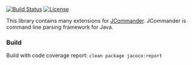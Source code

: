 [![Build Status](https://travis-ci.org/valery1707/jcommander-ext.svg)](https://travis-ci.org/valery1707/jcommander-ext)
[![License](https://img.shields.io/github/license/valery1707/jcommander-ext.svg)](http://opensource.org/licenses/MIT)

This library contains many extensions for [JCommander](https://github.com/cbeust/jcommander).
JCommander is command line parsing framework for Java.


### Build

Build with code coverage report: `clean package jacoco:report`
